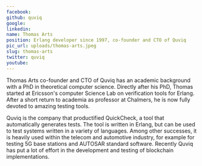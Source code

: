 ```yaml
---
facebook: 
github: quviq
google: 
linkedin: 
name: Thomas Arts
position: Erlang developer since 1997, co-founder and CTO of Quviq
pic_url: uploads/thomas-arts.jpeg
slug: thomas-arts
twitter: quviq
youtube: 
---
```

<p>Thomas Arts co-founder and CTO of Quviq has an academic background with a PhD in theoretical computer science. Directly after his PhD, Thomas started at Ericsson&#39;s computer Science Lab on verification tools for Erlang. After a short return to academia as professor at Chalmers, he is now fully devoted to amazing testing tools.</p>

<p>Quviq is the company that productified QuickCheck, a tool that automatically generates tests. The tool is written in Erlang, but can be used to test systems written in a variety of languages. Among other successes, it is heavily used within the telecom and automotive industry, for example for testing 5G base stations and AUTOSAR standard software. Recently Quviq has put a lot of effort in the development and testing of blockchain implementations.</p>

<p>&nbsp;</p>

